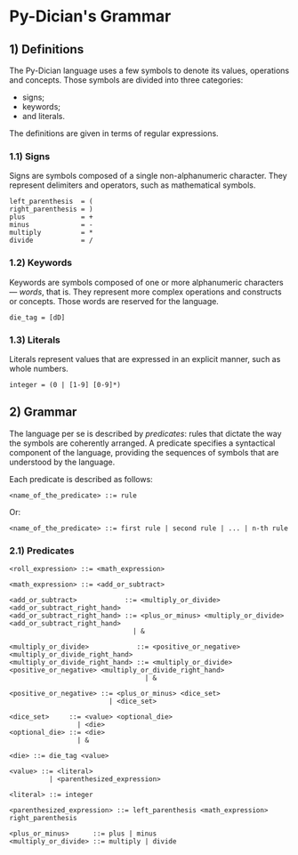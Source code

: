 # Py-Dician's Grammar

## 1) Definitions

The Py-Dician language uses a few symbols to denote its values, operations and concepts. Those symbols are divided into three categories:
- signs;
- keywords;
- and literals.

The definitions are given in terms of regular expressions.

### 1.1) Signs

Signs are symbols composed of a single non-alphanumeric character. They represent delimiters and operators, such as mathematical symbols.

```
left_parenthesis  = (
right_parenthesis = )
plus              = +
minus             = -
multiply          = *
divide            = /
```

### 1.2) Keywords

Keywords are symbols composed of one or more alphanumeric characters — _words_, that is. They represent more complex operations and constructs or concepts. Those words are reserved for the language.

```
die_tag = [dD]
```

### 1.3) Literals

Literals represent values that are expressed in an explicit manner, such as whole numbers.

```
integer = (0 | [1-9] [0-9]*)
```

## 2) Grammar

The language per se is described by _predicates_: rules that dictate the way the symbols are coherently arranged. A predicate specifies a syntactical component of the language, providing the sequences of symbols that are understood by the language.

Each predicate is described as follows:

```
<name_of_the_predicate> ::= rule
```

Or:

```
<name_of_the_predicate> ::= first rule | second rule | ... | n-th rule
```

### 2.1) Predicates

```
<roll_expression> ::= <math_expression>

<math_expression> ::= <add_or_subtract>

<add_or_subtract>            ::= <multiply_or_divide> <add_or_subtract_right_hand>
<add_or_subtract_right_hand> ::= <plus_or_minus> <multiply_or_divide> <add_or_subtract_right_hand>
                               | &

<multiply_or_divide>            ::= <positive_or_negative> <multiply_or_divide_right_hand>
<multiply_or_divide_right_hand> ::= <multiply_or_divide> <positive_or_negative> <multiply_or_divide_right_hand>
                                  | &

<positive_or_negative> ::= <plus_or_minus> <dice_set>
                         | <dice_set>

<dice_set>     ::= <value> <optional_die>
                 | <die>
<optional_die> ::= <die>
                 | &

<die> ::= die_tag <value>

<value> ::= <literal>
          | <parenthesized_expression>

<literal> ::= integer

<parenthesized_expression> ::= left_parenthesis <math_expression> right_parenthesis

<plus_or_minus>      ::= plus | minus
<multiply_or_divide> ::= multiply | divide
```
